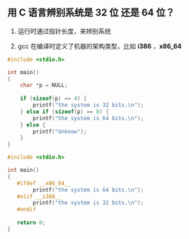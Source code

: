 ## 用 C 语言辨别系统是 32 位 还是 64 位？

1. 运行时通过指针长度，来辨别系统

2. gcc 在编译时定义了机器的架构类型，比如 __i386__ ，__x86_64__

```c
#include <stdio.h>

int main()
{
    char *p = NULL;
    
    if (sizeof(p) == 4) {
        printf("the system is 32 bits.\n");
    } else if (sizeof(p) == 8) {
        printf("the system is 64 bits.\n");
    } else {
        printf("Unknow");
    }
}
```

```c
#include <stdio.h>

int main()
{
   #ifdef __x86_64__
        printf("the system is 64 bits.\n");
   #elif __i386__
        printf("the system is 32 bits.\n");
   #endif
   
   return 0;
}
```
